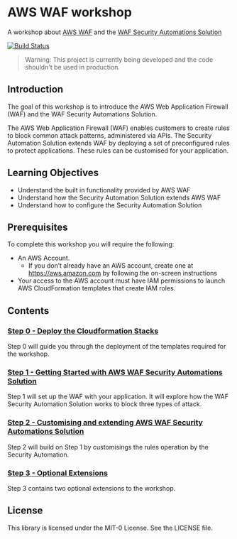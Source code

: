 # AWS WAF workshop

A workshop about [AWS WAF](https://aws.amazon.com/waf/) and the [WAF Security Automations Solution](https://aws.amazon.com/solutions/aws-waf-security-automations/)

[![Build Status](https://travis-ci.org/aws-samples/aws-waf-workshop.svg?branch=master)](https://travis-ci.org/aws-samples/aws-waf-workshop)

> Warning: This project is currently being developed and the code shouldn't be used in production.

## Introduction

The goal of this workshop is to introduce the AWS Web Application Firewall (WAF) and the WAF Security Automations Solution. 

The AWS Web Application Firewall (WAF) enables customers to create rules to block common attack patterns, administered via APIs. 
The Security Automation Solution extends WAF by deploying a set of preconfigured rules to protect applications. These rules can be customised for your application.

## Learning Objectives

* Understand the built in functionality provided by AWS WAF
* Understand how the Security Automation Solution extends AWS WAF
* Understand how to configure the Security Automation Solution

## Prerequisites

To complete this workshop you will require the following:
* An AWS Account. 
    * If you don’t already have an AWS account, create one at <https://aws.amazon.com> by following the on-screen instructions
* Your access to the AWS account must have IAM permissions to launch AWS CloudFormation templates that create IAM roles.

## Contents

### [Step 0 - Deploy the Cloudformation Stacks](docs/step-0.md)

Step 0 will guide you through the deployment of the templates required for the workshop.

### [Step 1 - Getting Started with AWS WAF Security Automations Solution](docs/step-1.md)

Step 1 will set up the WAF with your application. It will explore how the WAF Security Automation Solution works to block three types of attack.

### [Step 2 - Customising and extending AWS WAF Security Automations Solution](docs/step-2.md)

Step 2 will build on Step 1 by customisings the rules operation by the Security Automation.

### [Step 3 - Optional Extensions](docs/step-3.md)

Step 3 contains two optional extensions to the workshop.

## License

This library is licensed under the MIT-0 License. See the LICENSE file.